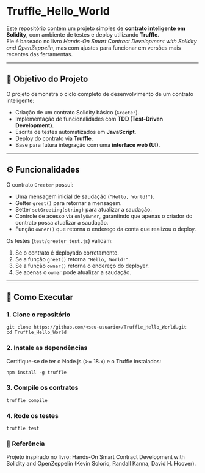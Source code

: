 # Truffle_Hello_World

Este repositório contém um projeto simples de **contrato inteligente em Solidity**, com ambiente de testes e deploy utilizando **Truffle**.  
Ele é baseado no livro *Hands-On Smart Contract Development with Solidity and OpenZeppelin*, mas com ajustes para funcionar em versões mais recentes das ferramentas.

---

## 📌 Objetivo do Projeto

O projeto demonstra o ciclo completo de desenvolvimento de um contrato inteligente:

- Criação de um contrato Solidity básico (`Greeter`).
- Implementação de funcionalidades com **TDD (Test-Driven Development)**.
- Escrita de testes automatizados em **JavaScript**.
- Deploy do contrato via **Truffle**.
- Base para futura integração com uma **interface web (UI)**.

---

## ⚙️ Funcionalidades

O contrato `Greeter` possui:

- Uma mensagem inicial de saudação (`"Hello, World!"`).
- Getter `greet()` para retornar a mensagem.
- Setter `setGreeting(string)` para atualizar a saudação.
- Controle de acesso via `onlyOwner`, garantindo que apenas o criador do contrato possa atualizar a saudação.
- Função `owner()` que retorna o endereço da conta que realizou o deploy.

Os testes (`test/greeter_test.js`) validam:

1. Se o contrato é deployado corretamente.  
2. Se a função `greet()` retorna `"Hello, World!"`.  
3. Se a função `owner()` retorna o endereço do deployer.  
4. Se apenas o `owner` pode atualizar a saudação.  


---

## 🚀 Como Executar

### 1. Clone o repositório
```
git clone https://github.com/<seu-usuario>/Truffle_Hello_World.git
cd Truffle_Hello_World
```

### 2. Instale as dependências

Certifique-se de ter o Node.js (>= 18.x) e o Truffle instalados:
```
npm install -g truffle
```

### 3. Compile os contratos
```
truffle compile
```
### 4. Rode os testes
```
truffle test
```
### 📖 Referência

Projeto inspirado no livro:
Hands-On Smart Contract Development with Solidity and OpenZeppelin (Kevin Solorio, Randall Kanna, David H. Hoover).

